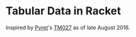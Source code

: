 # Tabular Data in Racket

Inspired by [Pyret](https://www.pyret.org/)'s
[TM027](https://github.com/brownplt/pyret-lang/wiki/TM027---Tables) as
of late August 2016.
